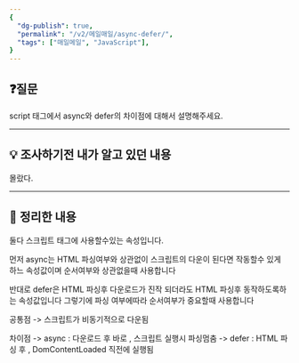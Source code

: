 ```yaml
---
{
  "dg-publish": true,
  "permalink": "/v2/메일매일/async-defer/",
  "tags": ["매일메일", "JavaScript"],
}
---
```


## ❓질문

script 태그에서 async와 defer의 차이점에 대해서 설명해주세요.

---

## 💡 조사하기전 내가 알고 있던 내용

몰랐다.

---

## 🏫 정리한 내용

둘다 스크립트 태그에 사용할수있는 속성입니다.

먼저 async는 HTML 파싱여부와 상관없이 스크립트의 다운이 된다면 작동할수 있게 하느 속성값이며 순서여부와 상관없을때 사용합니다

반대로 defer은 HTML 파싱후 다운로드가 진작 되더라도 HTML 파싱후 동작하도록하는 속성값입니다 그렇기에 파싱 여부에따라 순서여부가 중요할때 사용합니다

공통점 -> 스크립트가 비동기적으로 다운됨

차이점 -> async : 다운로드 후 바로 , 스크립트 실행시 파싱멈춤
-> defer : HTML 파싱 후 , DomContentLoaded 직전에 실행됨
